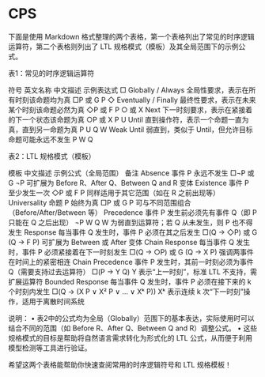 # CPS
下面是使用 Markdown 格式整理的两个表格，第一个表格列出了常见的时序逻辑运算符，第二个表格则列出了 LTL 规格模式（模板）及其全局范围下的示例公式。

表1：常见的时序逻辑运算符

符号	英文名称	中文描述	示例表达式
□	Globally / Always	全局性要求，表示在所有时刻该命题均为真	□P 或 G P
◇	Eventually / Finally	最终性要求，表示在未来某个时刻该命题必然为真	◇P 或 F P
○ 或 X	Next	下一时刻要求，表示在紧接着的下一个状态该命题为真	○P 或 X P
U	Until	直到操作符，表示一个命题一直为真，直到另一命题为真	P U Q
W	Weak Until	弱直到，类似于 Until，但允许目标命题可能永远不发生	P W Q

表2：LTL 规格模式（模板）

模板	中文描述	示例公式（全局范围）	备注
Absence	事件 P 永远不发生	□¬P 或 G ¬P	可扩展为 Before R、After Q、Between Q and R 变体
Existence	事件 P 至少发生一次	◇P 或 F P	同样适用于其它范围（如在 R 之前出现等）
Universality	命题 P 始终为真	□P 或 G P	可与不同范围组合（Before/After/Between 等）
Precedence	事件 P 发生前必须先有事件 Q（即 P 只能在 Q 之后出现）	¬P W Q	W 为弱直到运算符；若 Q 从未发生，则 P 也不得发生
Response	每当事件 Q 发生时，事件 P 必须在其之后发生	□(Q → ◇P) 或 G (Q → F P)	可扩展为 Between 或 After 变体
Chain Response	每当事件 Q 发生时，事件 P 必须紧接着在下一时刻发生	□(Q → ○P) 或 G (Q → X P)	强调两事件在时间上的紧密相连
Chain Precedence	事件 P 发生时，其前一时刻必须为事件 Q（需要支持过去运算符）	□(P → Y Q)	Y 表示“上一时刻”，标准 LTL 不支持，需扩展运算符
Bounded Response	每当事件 Q 发生时，事件 P 必须在接下来的 k 个时刻内发生	□(Q → (X P ∨ X² P ∨ … ∨ Xᵏ P))	Xᵏ 表示连续 k 次“下一时刻”操作，适用于离散时间系统

说明：
	•	表2中的公式均为全局（Globally）范围下的基本表达，实际使用时可以结合不同的范围（如 Before R、After Q、Between Q and R）调整公式。
	•	这些规格模式的目标是帮助将自然语言需求转化为形式化的 LTL 公式，从而便于利用模型检测等工具进行验证。

希望这两个表格能帮助你快速查阅常用的时序逻辑符号和 LTL 规格模板！
